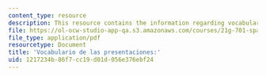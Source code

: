 ```yaml
---
content_type: resource
description: This resource contains the information regarding vocabulario de las presentaciones.
file: https://ol-ocw-studio-app-qa.s3.amazonaws.com/courses/21g-701-spanish-i-fall-2003/1217234b86f7cc19d01d056e376ebf24_MIT21G_701F03_1vocab.pdf
file_type: application/pdf
resourcetype: Document
title: 'Vocabulario de las presentaciones:'
uid: 1217234b-86f7-cc19-d01d-056e376ebf24
---
```

